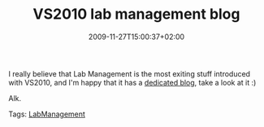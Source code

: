 ﻿---
title: "VS2010 lab management blog"
description: ""
date: 2009-11-27T15:00:37+02:00
draft: false
tags: [Lab Management]
categories: [Tfs]
---
I really believe that Lab Management is the most exiting stuff introduced with VS2010, and I'm happy that it has a [dedicated blog](http://blogs.msdn.com/lab_management/default.aspx), take a look at it :)

Alk.

Tags: [LabManagement](http://technorati.com/tag/LabManagement)
